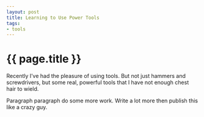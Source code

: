 ```yaml
---
layout: post
title: Learning to Use Power Tools
tags:
- tools
---
```


{{ page.title }}
================

Recently I&rsquo;ve had the pleasure of using tools. But not just hammers and screwdrivers, but some real, powerful tools that I have not enough chest hair to wield. 

Paragraph paragraph do some more work. Write a lot more then publish this like a crazy guy.

